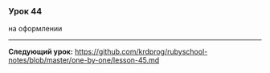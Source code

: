 ### Урок 44

на оформлении

---
**Следующий урок:**  https://github.com/krdprog/rubyschool-notes/blob/master/one-by-one/lesson-45.md